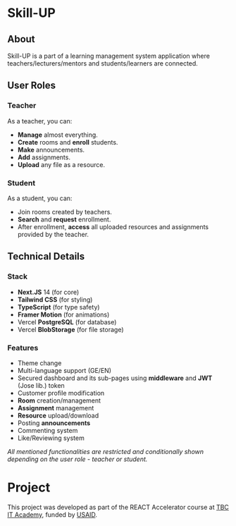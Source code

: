 # Skill-UP

## About

Skill-UP is a part of a learning management system application where teachers/lecturers/mentors and students/learners are connected.

## User Roles

### Teacher

As a teacher, you can:
- **Manage** almost everything.
- **Create** rooms and **enroll** students.
- **Make** announcements.
- **Add** assignments.
- **Upload** any file as a resource.

### Student

As a student, you can:
- Join rooms created by teachers.
- **Search** and **request** enrollment.
- After enrollment, **access** all uploaded resources and assignments provided by the teacher.

## Technical Details

### Stack

- **Next.JS** 14 (for core)
- **Tailwind CSS** (for styling)
- **TypeScript** (for type safety)
- **Framer Motion** (for animations)
- Vercel **PostgreSQL** (for database)
- Vercel **BlobStorage** (for file storage)

### Features

- Theme change
- Multi-language support (GE/EN)
- Secured dashboard and its sub-pages using **middleware** and **JWT** (Jose lib.) token
- Customer profile modification
- **Room** creation/management
- **Assignment** management
- **Resource** upload/download
- Posting **announcements**
- Commenting system
- Like/Reviewing system

*All mentioned functionalities are restricted and conditionally shown depending on the user role - teacher or student.*

# Project

This project was developed as part of the REACT Accelerator course at [TBC IT Academy](https://www.tbcacademy.ge/), funded by [USAID](https://www.usaid.gov/).

